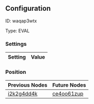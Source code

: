 # <nil>
## Configuration
ID:  waqap3wtx

Type: EVAL 


### Settings
| Setting | Value  |
| :------------------------ | ---------------------------------------- |
 




### Position
| Previous Nodes | Future Nodes |
| :------------- | ------------ |
| [i2k2g4dd4k](./i2k2g4dd4k.md) | [ce4oo61zup](./ce4oo61zup.md) |